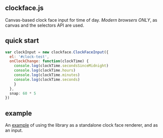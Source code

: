 ## clockface.js

Canvas-based clock face input for time of day.
*Modern browsers ONLY*, as canvas and the selectors API are used.

## quick start

```js
var clockInput = new clockface.ClockFaceInput({
  el: '#clock-test',
  onClockChange: function(clockTime) {
    console.log(clockTime.secondsSinceMidnight)
    console.log(clockTime.hours)
    console.log(clockTime.minutes)
    console.log(clockTime.seconds)
    }
  },
  snap: 60 * 5
})
```

## example
An [example](http://ingar.github.io/clockface/) of using the library as a standalone clock face renderer, and as an input.
